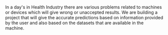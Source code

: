 In a day's in Health Industry there are various problems related to machines or devices which will give wrong or unaccepted results. We are building a project that will give the accurate predictions based on information provided by the user and also based on the datasets that are available in the machine.
